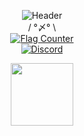 <p align="center">
  <img src="https://i.imgur.com/a5mJ991.png" alt="Header">
  <br>
  / °〆° \
  <br>
  <a href="https://info.flagcounter.com/wugL">
    <img src="https://s05.flagcounter.com/count2/wugL/bg_FFFFFF/txt_000000/border_CCCCCC/columns_2/maxflags_10/viewers_0/labels_1/pageviews_1/flags_0/percent_0/" alt="Flag Counter" border="0">
  </a>
  <br>
  <a href="https://discord.gg/QMK6YAZ2UQ">
    <img src="https://img.shields.io/discord/1203767982157733888" alt="Discord">
  </a>
  <br>
  <div align="center">
    <img src="https://i.imgur.com/zpRmwZG.gif" width="100"/>
  </div>
  <br>


